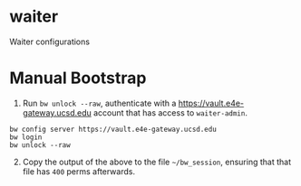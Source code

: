 # waiter
Waiter configurations

# Manual Bootstrap
1. Run `bw unlock --raw`, authenticate with a https://vault.e4e-gateway.ucsd.edu account that has access to `waiter-admin`.
```
bw config server https://vault.e4e-gateway.ucsd.edu
bw login
bw unlock --raw
```
2. Copy the output of the above to the file `~/bw_session`, ensuring that that file has `400` perms afterwards.
